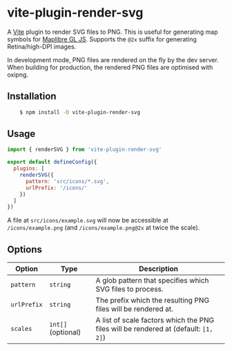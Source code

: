 # vite-plugin-render-svg

A [Vite](https://vitejs.dev) plugin to render SVG files to PNG. This is useful for generating map symbols for [Maplibre GL JS](https://maplibre.org/maplibre-gl-js). Supports the `@2x` suffix for generating Retina/high-DPI images.

In development mode, PNG files are rendered on the fly by the dev server. When building for production, the rendered PNG files are optimised with oxipng.

## Installation

```bash
    $ npm install -D vite-plugin-render-svg
```

## Usage

```js
import { renderSVG } from 'vite-plugin-render-svg'

export default defineConfig({
  plugins: [
    renderSVG({
      pattern: 'src/icons/*.svg',
      urlPrefix: '/icons/'
    })
  ]
})
```

A file at `src/icons/example.svg` will now be accessible at `/icons/example.png` (and `/icons/example.png@2x` at twice the scale).

## Options

| Option      | Type               | Description                                                                         |
| ----------- | ------------------ | ----------------------------------------------------------------------------------- |
| `pattern`   | `string`           | A glob pattern that specifies which SVG files to process.                           |
| `urlPrefix` | `string`           | The prefix which the resulting PNG files will be rendered at.                       |
| `scales`    | `int[]` (optional) | A list of scale factors which the PNG files will be rendered at (default: `[1, 2]`) |
